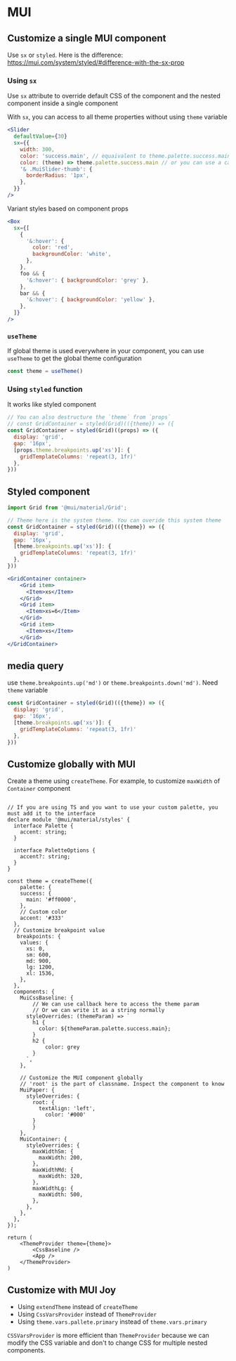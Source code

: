 # MUI

## Customize a single MUI component

Use `sx` or `styled`. Here is the difference: <https://mui.com/system/styled/#difference-with-the-sx-prop>

### Using `sx`

Use `sx` attribute to override default CSS of the component and the nested component inside a single component

With `sx`, you can access to all theme properties without using `theme` variable

```jsx
<Slider
  defaultValue={30}
  sx={{
    width: 300,
    color: 'success.main', // equaivalent to theme.palette.success.main
    color: (theme) => theme.palette.success.main // or you can use a callback. This is useful when you want to calculate a value
    '& .MuiSlider-thumb': {
      borderRadius: '1px',
    },
  }}
/>
```

Variant styles based on component props

```jsx
<Box
  sx={[
    {
      '&:hover': {
        color: 'red',
        backgroundColor: 'white',
      },
    },
    foo && {
      '&:hover': { backgroundColor: 'grey' },
    },
    bar && {
      '&:hover': { backgroundColor: 'yellow' },
    },
  ]}
/>
```

### `useTheme`

If global theme is used everywhere in your component, you can use `useTheme` to get the global theme configuration

```js
const theme = useTheme()
```

### Using `styled` function

It works like styled component

```jsx
// You can also destructure the `theme` from `props`
// const GridContainer = styled(Grid)(({theme}) => ({
const GridContainer = styled(Grid)((props) => ({
  display: 'grid',
  gap: '16px',
  [props.theme.breakpoints.up('xs')]: {
    gridTemplateColumns: 'repeat(3, 1fr)'
  },
}))
```

## Styled component

```jsx
import Grid from '@mui/material/Grid';

// Theme here is the system theme. You can overide this system theme
const GridContainer = styled(Grid)(({theme}) => ({
  display: 'grid',
  gap: '16px',
  [theme.breakpoints.up('xs')]: {
    gridTemplateColumns: 'repeat(3, 1fr)'
  },
}))

<GridContainer container>
    <Grid item>
      <Item>xs</Item>
    </Grid>
    <Grid item>
      <Item>xs=6</Item>
    </Grid>
    <Grid item>
      <Item>xs</Item>
    </Grid>
</GridContainer>
```

## media query

use `theme.breakpoints.up('md')` or `theme.breakpoints.down('md')`. Need `theme` variable

```jsx
const GridContainer = styled(Grid)(({theme}) => ({
  display: 'grid',
  gap: '16px',
  [theme.breakpoints.up('xs')]: {
    gridTemplateColumns: 'repeat(3, 1fr)'
  },
}))
```

## Customize globally with MUI

Create a theme using `createTheme`. For example, to customize `maxWidth` of `Container` component

```tsx

// If you are using TS and you want to use your custom palette, you must add it to the interface
declare module '@mui/material/styles' {
  interface Palette {
    accent: string;
  }

  interface PaletteOptions {
    accent?: string;
  }
}

const theme = createTheme({
	palette: {
    success: {
      main: '#ff0000',
    },
    // Custom color
    accent: '#333'
  },
  // Customize breakpoint value
   breakpoints: {
    values: {
      xs: 0,
      sm: 600,
      md: 900,
      lg: 1200,
      xl: 1536,
    },
  },
  components: {
  	MuiCssBaseline: {
  		// We can use callback here to access the theme param
  		// Or we can write it as a string normally
      styleOverrides: (themeParam) => `
        h1 {
          color: ${themeParam.palette.success.main};
        }
        h2 {
        	color: grey
        }
      `,
    },

    // Customize the MUI component globally
    // 'root' is the part of classname. Inspect the component to know
    MuiPaper: {
      styleOverrides: {
        root: {
          textAlign: 'left',
        	color: '#000'
      	}
    	}
    },
    MuiContainer: {
      styleOverrides: {
        maxWidthSm: {
          maxWidth: 200,
        },
        maxWidthMd: {
          maxWidth: 320,
        },
        maxWidthLg: {
          maxWidth: 500,
        },
      },
    },
  },
});

return (
	<ThemeProvider theme={theme}>
		<CssBaseline />
		<App />
	</ThemeProvider>
)
```

## Customize with MUI Joy

- Using `extendTheme` instead of `createTheme`
- Using `CssVarsProvider` instead of `ThemeProvider`
- Using `theme.vars.pallete.primary` instead of `theme.vars.primary`

`CSSVarsProvider` is more efficient than `ThemeProvider` because we can modify the CSS variable and don't to change CSS for multiple nested components.

